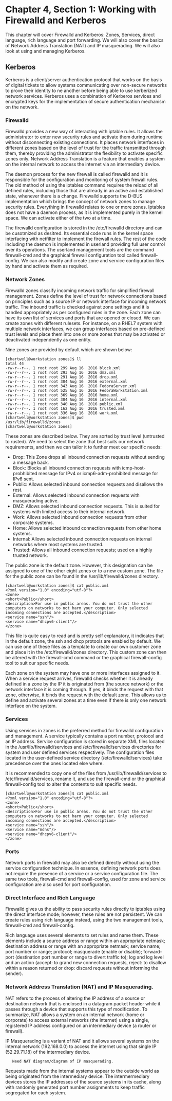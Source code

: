 # Chapter 4, Section 1: Working with Firewalld and Kerberos

This chapter will cover Firewalld and Kerberos: Zones, Services, direct language, rich language and port forwarding. We will also cover the basics of Network Address Translation (NAT) and IP masquerading. We will also look at using and managing Kerberos.

## Kerberos

Kerberos is a client/server authentication protocol that works on the basis of digital tickets to allow systems communicating over non-secure networks to prove their identity to ne another before being able to use kerberized network services. Kerberos uses a combination of Kerberos services and encrypted keys for the implementation of secure authentication mechanism on the network.

### Firewalld

Firewalld provides a new way of interacting with iptable rules. It allows the administrator to enter new security rules and activate them during runtime without disconnecting existing connections. It places network interfaces in different zones based on the level of trust for the traffic transmitted through them, thereby providing the administrator the flexibility to activate specific zones only. Network Address Translation is a feature that enables a system on the internal network to access the internet via an intermediary device.

The daemon process for the new firewall is called firewalld and it is responsible for the configuration and monitoring of system frewall rules. The old method of using the iptables command requires the reload of all defined rules, including those that are already in an active and established state, whenever there is a change. Firewalld supports the D-BUS implementation which brings the concept of network zones to manage security rules. Everything in firewalld relates to one or more zones. Iptables does not have a daemon process, as it is implemented purely in the kernel space. We can activate either of the two at a time.

The firewalld configuration is stored in the /etc/firewalld directory and can be cusotmized as desitred. Its essential code runs in the kernel space interfacing with netfilter to implement the firewall rules. The rest of the code including the daemon is implemented in userland providing full user control over its operations. The userland management tools are the command firewall-cmd and the graphical firewall configuration tool called firewall-config. We can also modify and create zone and service configuration files by hand and activate them as required.

### Network Zones

Firewalld zones classify incoming network traffic for simplified firewall management. Zones define the level of trust for network connections based on principles such as a source IP or network interface for incoming network traffic. The inbound traffic is checked against zone settings and it is handled appropriately as per configured rules in the zone. Each zone can have its own list of services and ports that are opened or closed. We can create zones with different rulesets. For instance, on a RHEL7 system with multiple network interfaces, we can group interfaces based on pre-defined trust levels and place them into one or more zones that may be activated or deactivated independently as one entity.

Nine zones are provided by default which are shown below:
```
[chartwell@workstation zones]$ ll
total 44
-rw-r--r--. 1 root root 299 Aug 16  2016 block.xml
-rw-r--r--. 1 root root 293 Aug 16  2016 dmz.xml
-rw-r--r--. 1 root root 291 Aug 16  2016 drop.xml
-rw-r--r--. 1 root root 304 Aug 16  2016 external.xml
-rw-r--r--. 1 root root 343 Aug 16  2016 FedoraServer.xml
-rw-r--r--. 1 root root 525 Aug 16  2016 FedoraWorkstation.xml
-rw-r--r--. 1 root root 369 Aug 16  2016 home.xml
-rw-r--r--. 1 root root 384 Aug 16  2016 internal.xml
-rw-r--r--. 1 root root 340 Aug 16  2016 public.xml
-rw-r--r--. 1 root root 162 Aug 16  2016 trusted.xml
-rw-r--r--. 1 root root 336 Aug 16  2016 work.xml
[chartwell@workstation zones]$ pwd
/usr/lib/firewalld/zones
[chartwell@workstation zones]
```

These zones are described below. They are sorted by trust level (untrusted to rusted). We need to select the zone that best suits our network requirements, and then we can tailor it to further meet our specific needs:

- Drop: This Zone drops all inbound connection requests without sending a message back.
- Block: Blocks all inbound connection requests with icmp-host-probhibited message for IPv4 or icmp6-adm-prohibited message for IPv6 sent.
- Public: Allows selected inbound connection requests and disallows the rest.
- External: Allows selected inbound connection requests with masquerading active.
- DMZ: Allows selected inbound connection requests. This is suited for systems with limited access to their internal network.
- Work: Allows selected inbound connection requests from other corporate systems.
- Home: Allows selected inbound connection requests from other home systems.
- Internal: Allows selected inbound connection requests on internal networks where most systems are trusted.
- Trusted: Allows all inbound connection requests; used on a highly trusted network.

The public zone is the default zone. However, this designation can be assigned to one of the other eight zones or to a new custom zone. The file for the public zone can be found in the /usr/lib/firewalld/zones directory.

```
[chartwell@workstation zones]$ cat public.xml
<?xml version="1.0" encoding="utf-8"?>
<zone>
<short>Public</short>
<description>For use in public areas. You do not trust the other computers on networks to not harm your computer. Only selected incoming connections are accepted.</description>
<service name="ssh"/>
<service name="dhcpv6-client"/>
</zone>
```

This file is quite easy to read and is pretty self explanatory, it indicates that in the default zone, the ssh and dhcp protools are enabled by default. We can use one of these files as a template to create our own customer zone and place it in the /etc/firewalld/zones directory. This custom zone can then be altered with the firewall-cmd command or the graphical firewall-config tool to suit our specific needs.

Each zone on the system may have one or more interfaces assigned to it. When a service request arrives, firewalld checks whether it is already defined in a zone by the IP it is originated from (the source network) or the network interface it is coming through. If yes, it binds the request with that zone, otherwise, it binds the request with the default zone. This allows us to define and activate several zones at a time even if there is only one network interface on the system.

### Services
Using services in zones is the preferred method for firewalld configuration and management. A service typically contains a port number, protocol and an IP address. Service configuration is stored in separate XML files located in the /usr/lib/firewalld/services and /etc/firewalld/services directories for system and user defined services respectively. The configuration files located in the user-defined service directory (/etc/firewalld/services) take precedence over the ones located else where.

It is recommended to copy one of the files from /usr/lib/firewalld/services to /etc/firewalld/services, rename it, and use the firewall-cmd or the graphical firewall-config tool to alter the contents to suit specific needs.


```
[chartwell@workstation zones]$ cat public.xml
<?xml version="1.0" encoding="utf-8"?>
<zone>
<short>Public</short>
<description>For use in public areas. You do not trust the other computers on networks to not harm your computer. Only selected incoming connections are accepted.</description>
<service name="ssh"/>
<service name="mdns"/>
<service name="dhcpv6-client"/>
</zone>
```

### Ports

Network ports in firewalld may also be defined directly without using the service configuration technique. In essence, defining network ports does not require the presence of a service or a service configuration file. The same two tools, firewall-cmd and firewall-config, used for zone and service configuration are also used for port configuration.

### Direct Interface and Rich Language

Firewalld gives us the ability to pass security rules directly to iptables using the direct interface mode; however, these rules are not persistent. We can create rules using rich language instead, using the two management tools, firewall-cmd and firewall-config.

Rich language uses several elements to set rules and name them. These elements include a source address or range within an appropriate netmask; destination address or range with an appropriate netmask; service name; port number or range; protocol; masquerade (enable or disable); forward-port (destination port number or range to divert traffic to); log and log level and an action (accept: to grand new connection requests, reject: to disallow within a reason returned or drop: discard requests without informing the sender).

### Network Address Translation (NAT) and IP Masquerading.
NAT refers to the process of altering the IP address of a source or destination network that is enclosed in a datagram packet header while it passes through a device that supports this type of modification. To summarize, NAT allows a system on an internal network (home or corporate) to access external networks (the internet) using a single, registered IP address configured on an intermediary device (a router or firewall).

IP Masquerading is a variant of NAT and it allows several systems on the internal network (192.168.0.0) to access the internet using that single IP (52.29.71.18) of the intermediary device.

```
   Need NAT diagram/diagram of IP masquerading.
```

Requests made from the internal systems appear to the outside world as being originated from the intermediary device. The intermermediary devices stores the IP addresses of the source systems in its cache, along with randomly generated port number assignments to keep traffic segregated for each system.
